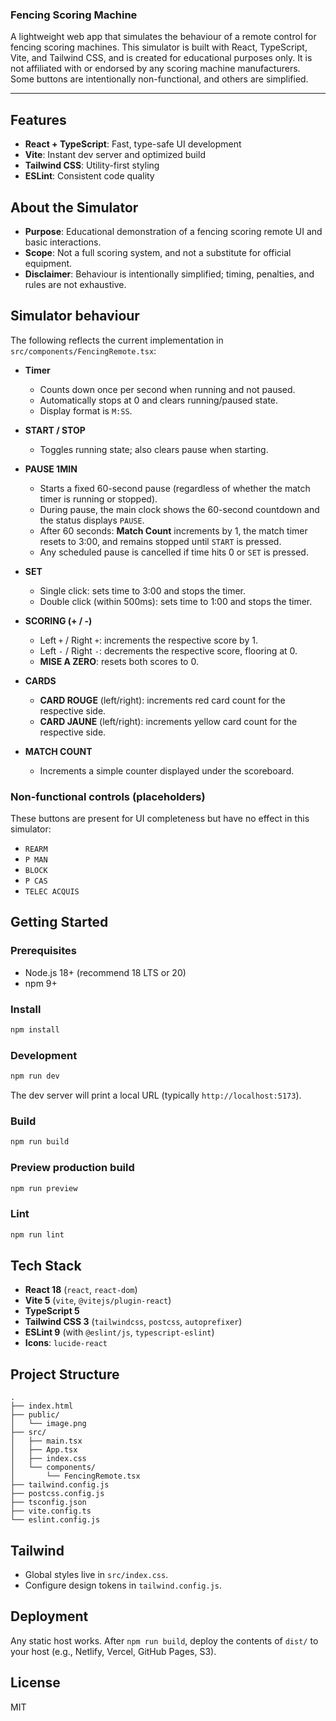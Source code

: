 ### Fencing Scoring Machine

A lightweight web app that simulates the behaviour of a remote control for fencing scoring machines. This simulator is built with React, TypeScript, Vite, and Tailwind CSS, and is created for educational purposes only. It is not affiliated with or endorsed by any scoring machine manufacturers. Some buttons are intentionally non-functional, and others are simplified.

---

## Features

- **React + TypeScript**: Fast, type-safe UI development
- **Vite**: Instant dev server and optimized build
- **Tailwind CSS**: Utility-first styling
- **ESLint**: Consistent code quality

## About the Simulator

- **Purpose**: Educational demonstration of a fencing scoring remote UI and basic interactions.
- **Scope**: Not a full scoring system, and not a substitute for official equipment.
- **Disclaimer**: Behaviour is intentionally simplified; timing, penalties, and rules are not exhaustive.

## Simulator behaviour

The following reflects the current implementation in `src/components/FencingRemote.tsx`:

- **Timer**
  - Counts down once per second when running and not paused.
  - Automatically stops at 0 and clears running/paused state.
  - Display format is `M:SS`.

- **START / STOP**
  - Toggles running state; also clears pause when starting.

- **PAUSE 1MIN**
  - Starts a fixed 60-second pause (regardless of whether the match timer is running or stopped).
  - During pause, the main clock shows the 60-second countdown and the status displays `PAUSE`.
  - After 60 seconds: **Match Count** increments by 1, the match timer resets to 3:00, and remains stopped until `START` is pressed.
  - Any scheduled pause is cancelled if time hits 0 or `SET` is pressed.

- **SET**
  - Single click: sets time to 3:00 and stops the timer.
  - Double click (within 500ms): sets time to 1:00 and stops the timer.

- **SCORING (+ / -)**
  - Left `+` / Right `+`: increments the respective score by 1.
  - Left `-` / Right `-`: decrements the respective score, flooring at 0.
  - **MISE A ZERO**: resets both scores to 0.

- **CARDS**
  - **CARD ROUGE** (left/right): increments red card count for the respective side.
  - **CARD JAUNE** (left/right): increments yellow card count for the respective side.

- **MATCH COUNT**
  - Increments a simple counter displayed under the scoreboard.

### Non-functional controls (placeholders)

These buttons are present for UI completeness but have no effect in this simulator:

- `REARM`
- `P MAN`
- `BLOCK`
- `P CAS`
- `TELEC ACQUIS`

## Getting Started

### Prerequisites

- Node.js 18+ (recommend 18 LTS or 20)
- npm 9+

### Install

```bash
npm install
```

### Development

```bash
npm run dev
```

The dev server will print a local URL (typically `http://localhost:5173`).

### Build

```bash
npm run build
```

### Preview production build

```bash
npm run preview
```

### Lint

```bash
npm run lint
```

## Tech Stack

- **React 18** (`react`, `react-dom`)
- **Vite 5** (`vite`, `@vitejs/plugin-react`)
- **TypeScript 5**
- **Tailwind CSS 3** (`tailwindcss`, `postcss`, `autoprefixer`)
- **ESLint 9** (with `@eslint/js`, `typescript-eslint`)
- **Icons**: `lucide-react`

## Project Structure

```text
.
├── index.html
├── public/
│   └── image.png
├── src/
│   ├── main.tsx
│   ├── App.tsx
│   ├── index.css
│   └── components/
│       └── FencingRemote.tsx
├── tailwind.config.js
├── postcss.config.js
├── tsconfig.json
├── vite.config.ts
└── eslint.config.js
```

## Tailwind

- Global styles live in `src/index.css`.
- Configure design tokens in `tailwind.config.js`.

## Deployment

Any static host works. After `npm run build`, deploy the contents of `dist/` to your host (e.g., Netlify, Vercel, GitHub Pages, S3).

## License

MIT


